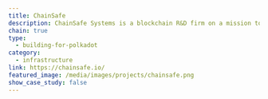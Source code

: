 ```yaml
---
title: ChainSafe
description: ChainSafe Systems is a blockchain R&D firm on a mission to realize the potential of Web3 infrastructure through sustainable, open-source development.
chain: true
type:
  - building-for-polkadot
category:
  - infrastructure
link: https://chainsafe.io/
featured_image: /media/images/projects/chainsafe.png
show_case_study: false
---
```

